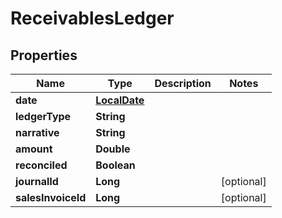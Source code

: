 
# ReceivablesLedger

## Properties
Name | Type | Description | Notes
------------ | ------------- | ------------- | -------------
**date** | [**LocalDate**](LocalDate.md) |  | 
**ledgerType** | **String** |  | 
**narrative** | **String** |  | 
**amount** | **Double** |  | 
**reconciled** | **Boolean** |  | 
**journalId** | **Long** |  |  [optional]
**salesInvoiceId** | **Long** |  |  [optional]



